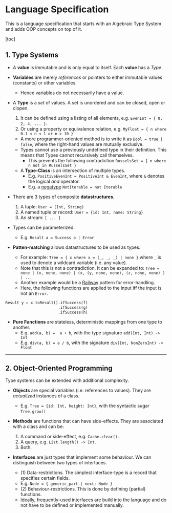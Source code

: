 # Language Specification

This is a language specification that starts with an Algebraic Type System and adds OOP concepts on top of it.

[toc]


## 1. Type Systems

* A **value** is immutable and is only equal to itself. Each **value** has a _Type_.

* **Variables** are merely _references_ or pointers to either immutable values (constants) or other variables.

  - Hence variables do not necessarily have a value.

* A **Type** is a _set_ of values. A set is unordered and can be closed, open or clopen.
  1. It can be defined using a listing of all elements, e.g. `EvenInt = { 0, 2, 4, ... }`.
  2. Or using a property or equivalence relation, e.g. `MyFloat = { n where 0.1 < n < 1 or n > 10 }`
  - A more programmer-oriented method is to write it as `Bool = true | false`, where the right-hand values are mutually exclusive.
  - Types cannot use a previously undefined type in their definition. This means that Types cannot recursively call themselves. 
      - This prevents the following contradiction `RusselsSet = { n where n not in RusselsSet }`
  - A **Type-Class** is an intersection of multiple types.
      - E.g. `PositiveEvenInt = PositiveInt & EvenInt`, where `&` denotes the logical _and_ operator.
      - E.g. a [negatype](https://www.hillelwayne.com/negatypes/) `NotIterable = not Iterable`

* There are 3 types of composite **datastructures**.
  1. A tuple:  `User = (Int, String)`
  2. A named tuple or record: `User = {id: Int, name: String}`
  3. An stream: `[ ... ]`

* Types can be parameterized.
  - E.g. `Result a = Success a | Error`

* **Patten-matching** allows datastructures to be used as types.

  - For example: `Tree = { x where x = (_, _, _) | none }` where `_` is used to denote a wildcard variable (i.e. any value).
  - Note that this is not a contradiction. It can be expanded to: `Tree = none | (x, none, none) | (x, (y, none, none), (z, none, none) ) | ...`
  - Another example would be a [Railway](https://fsharpforfunandprofit.com/rop/) pattern for error-handling.
  - Here, the following functions are applied to the input iff the input is not an `Error`.

```python
Result y = x.toResult().ifSuccess(f)
                       .ifSuccess(g)
                       .ifSuccess(h)
```


* **Pure Functions** are stateless, deterministic mappings from one type to another.
	- E.g. `add(a, b) =  a + b`, with the type signature `add(Int, Int) -> Int`
	- E.g. `div(a, b) = a / b`, with the signature `div(Int, NonZeroInt) -> Float`

---


## 2. Object-Oriented Programming

Type systems can be extended with additional complexity.

* **Objects** are special variables (i.e. references to values). They are _actualized_ instances of a class.
	- E.g. `Tree = {id: Int, height: Int}`, with the syntactic sugar `Tree.grow()`

* **Methods** are functions that can have side-effects. They are associated with a class and can be:
	1. A command or side-effect, e.g. `Cache.clear()`.
	2. A query, e.g. `List.length() -> Int`.
	3. Both.


* **Interfaces** are just types that implement some behaviour. We can distinguish between two types of interfaces.
	- (1) Data-restrictions. The simplest interface-type is a record that specifies certain fields. 
	- E.g. `Node = { generic_part | next: Node }`
	- (2) Behaviour-restrictions. This is done by defining (partial) functions.
	- Ideally, frequently-used interfaces are build into the language and do not have to be defined or implemented manually.





